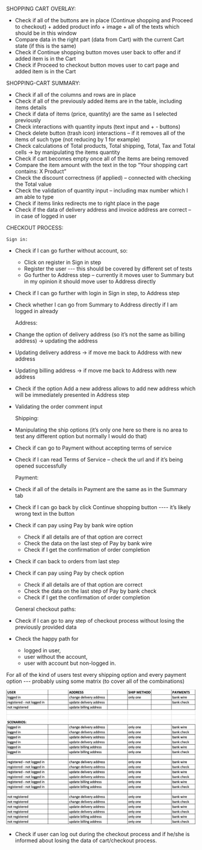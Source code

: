 SHOPPING CART OVERLAY:
* Check if all of the buttons are in place (Continue shopping and Proceed to checkout) + added product info + image + all of the texts which should be in this window
* Compare data in the right part (data from Cart) with the current Cart state (if this is the same)
* Check if Continue shopping button moves user back to offer and if added item is in the Cart
* Check if Proceed to checkout button moves user to cart page and added item is in the Cart

SHOPPING-CART SUMMARY:
* Check if all of the columns and rows are in place 
* Check if all of the previously added items are in the table, including items details 
* Check if data of items (price, quantity) are the same as I selected previously
* Check interactions with quantity inputs (text input and + - buttons) 
* Check delete button (trash icon) interactions – if it removes all of the items of such type (not reducing by 1 for example)
* Check calculations of Total products, Total shipping, Total, Tax and Total cells -> by manipulating the items quantity 
* Check if cart becomes empty once all of the items are being removed
* Compare the item amount with the text in the top “Your shopping cart contains: X Product”
* Check the discount correctness (if applied) – connected with checking the Total value
* Check the validation of quantity input – including max number which I am able to type
* Check if items links redirects me to right place in the page
* Check if the data of delivery address and invoice address are correct – in case of logged in user

CHECKOUT PROCESS:

    Sign in:
* Check if I can go further without account, so:
    -	Click on register in Sign in step
    -   Register the user --- this should be covered by different set of tests
    -   Go further to Address step – currently it moves user to Summary but in my opinion it should move user to Address directly
* Check if I can go further with login in Sign in step, to Address step
* Check whether I can go from Summary to Address directly if I am logged in already


    Address:
* Change the option of delivery address (so it’s not the same as billing address) -> updating the address
* Updating delivery address -> if move me back to Address with new address
* Updating billing address -> if move me back to Address with new address
* Check if the option Add a new address allows to add new address which will be immediately presented in Address step
* Validating the order comment input 


    Shipping:
* Manipulating the ship options (it’s only one here so there is no area to test any different option but normally I would do that)
* Check if can go to Payment without accepting terms of service 
* Check if I can read Terms of Service – check the url and if it’s being opened successfully


    Payment:
* Check if all of the details in Payment are the same as in the Summary tab
* Check if I can go back by click Continue shopping button ---- it’s likely wrong text in the button
* Check if can pay using Pay by bank wire option
    -	Check if all details are of that option are correct 
    -	Check the data on the last step of Pay by bank wire
    -	Check if I get the confirmation of order completion 
* Check if can back to orders from last step 
* Check if can pay using Pay by check option
    -	Check if all details are of that option are correct 
    -	Check the data on the last step of Pay by bank check 
    -	Check if I get the confirmation of order completion 


    General checkout paths:
* Check if I can go to any step of checkout process without losing the previously provided data
* Check the happy path for 
    -   logged in user,
    -	user without the account,
    -	user with account but non-logged in.

For all of the kind of users test every shipping option and every payment option --- probably using some matrix (to cover all of the combinations)

![If image is not displayed correctly, please see the ./Screenshot_2021-12-19_at_18-57-16.png](./Screenshot_2021-12-19_at_18-57-16.png)

* Check if user can log out during the checkout process and if he/she is informed about losing the data of cart/checkout process.


